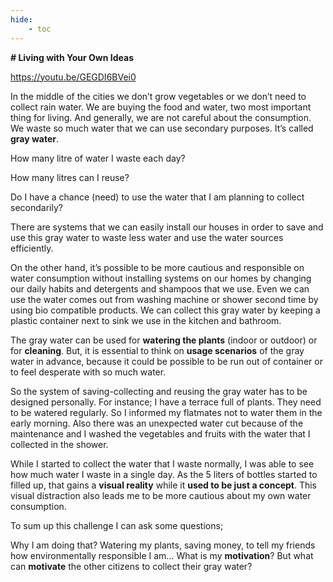 ```yaml
---
hide:
    - toc
---
```


**# Living with Your Own Ideas**

https://youtu.be/GEGDI6BVei0

In the middle of the cities we don’t grow vegetables or we don’t need to collect rain water. We are buying the food and water, two most important thing for living. And generally, we are not careful about the consumption. We waste so much water that we can use secondary purposes. It’s called **gray water**.

How many litre of water I waste each day?

How many litres can I reuse?

Do I have a chance (need) to use the water that I am planning to collect secondarily?

There are systems that we can easily install our houses in order to save and use this gray water to waste less water and use the water sources efficiently.

On the other hand, it’s possible to be more cautious and responsible on water consumption without installing systems on our homes by changing our daily habits and detergents and shampoos that we use. Even we can use the water comes out from washing machine or shower second time by using bio compatible products. We can collect this gray water by keeping a plastic container next to sink we use in the kitchen and bathroom.

The gray water can be used for **watering the plants** (indoor or outdoor) or for **cleaning**. But, it is essential to think on **usage scenarios** of the gray water in advance, because it could be possible to be run out of container or to feel desperate with so much water.

So the system of saving-collecting and reusing the gray water has to be designed personally. For instance; I have a terrace full of plants. They need to be watered regularly. So I informed my flatmates not to water them in the early morning. Also there was an unexpected water cut because of the maintenance and I washed the vegetables and fruits with the water that I collected in the shower.

While I started to collect the water that I waste normally, I was able to see how much water I waste in a single day. As the 5 liters of bottles started to filled up, that gains a **visual reality** while it **used to be just a concept**. This visual distraction also leads me to be more cautious about my own water consumption.

To sum up this challenge I can ask some questions;

Why I am doing that? Watering my plants, saving money, to tell my friends how environmentally responsible I am…
What is my **motivation**?
But what can **motivate** the other citizens to collect their gray water? 
